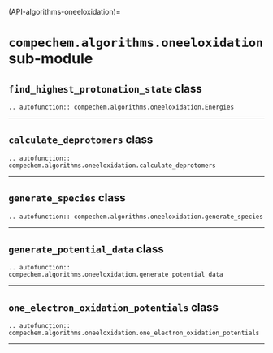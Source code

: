 (API-algorithms-oneeloxidation)=
# `compechem.algorithms.oneeloxidation` sub-module

## `find_highest_protonation_state` class

```{eval-rst}
.. autofunction:: compechem.algorithms.oneeloxidation.Energies
```

---

## `calculate_deprotomers` class

```{eval-rst}
.. autofunction:: compechem.algorithms.oneeloxidation.calculate_deprotomers
```

---

## `generate_species` class

```{eval-rst}
.. autofunction:: compechem.algorithms.oneeloxidation.generate_species
```

---

## `generate_potential_data` class

```{eval-rst}
.. autofunction:: compechem.algorithms.oneeloxidation.generate_potential_data
```

---

## `one_electron_oxidation_potentials` class

```{eval-rst}
.. autofunction:: compechem.algorithms.oneeloxidation.one_electron_oxidation_potentials
```

---
